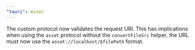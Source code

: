```yaml
---
"tauri": minor
---
```


The custom protocol now validates the request URI. This has implications when using the `asset` protocol without the `convertFileSrc` helper, the URL must now use the `asset://localhost/$filePath` format.
